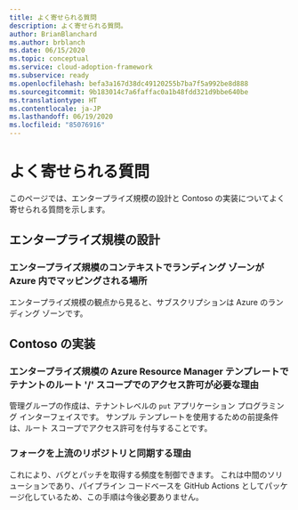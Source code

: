 ```yaml
---
title: よく寄せられる質問
description: よく寄せられる質問。
author: BrianBlanchard
ms.author: brblanch
ms.date: 06/15/2020
ms.topic: conceptual
ms.service: cloud-adoption-framework
ms.subservice: ready
ms.openlocfilehash: befa3a167d38dc49120255b7ba7f5a992be8d888
ms.sourcegitcommit: 9b183014c7a6faffac0a1b48fdd321d9bbe640be
ms.translationtype: HT
ms.contentlocale: ja-JP
ms.lasthandoff: 06/19/2020
ms.locfileid: "85076916"
---
```

# <a name="faq"></a>よく寄せられる質問

このページでは、エンタープライズ規模の設計と Contoso の実装についてよく寄せられる質問を示します。

## <a name="enterprise-scale-design"></a>エンタープライズ規模の設計

### <a name="where-a-landing-zone-maps-in-azure-in-the-context-of-enterprise-scale"></a>エンタープライズ規模のコンテキストでランディング ゾーンが Azure 内でマッピングされる場所

エンタープライズ規模の観点から見ると、サブスクリプションは Azure のランディング ゾーンです。

## <a name="contoso-implementation"></a>Contoso の実装

### <a name="why-enterprise-scale-azure-resource-manager-templates-require-permissions-at-the-tenant-root--scope"></a>エンタープライズ規模の Azure Resource Manager テンプレートでテナントのルート '/' スコープでのアクセス許可が必要な理由

管理グループの作成は、テナントレベルの `put` アプリケーション プログラミング インターフェイスです。 サンプル テンプレートを使用するための前提条件は、ルート スコープでアクセス許可を付与することです。

### <a name="why-sync-a-fork-with-the-upstream-repo"></a>フォークを上流のリポジトリと同期する理由

これにより、バグとパッチを取得する頻度を制御できます。 これは中間のソリューションであり、パイプライン コードベースを GitHub Actions としてパッケージ化しているため、この手順は今後必要ありません。
